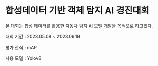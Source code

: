 # 합성데이터 기반 객체 탐지 AI 경진대회

본 대회는 합성 데이터를 활용한 자동차 탐지 AI 모델 개발을 목적으로 하고있다.

대회 기간 : 2023.05.08 ~ 2023.06.19

평가 산식 : mAP

사용 모델 : Yolov8

